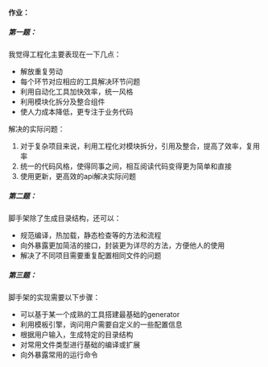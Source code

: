 #### 作业：

##### 第一题：
我觉得工程化主要表现在一下几点：
- 解放重复劳动
- 每个环节对应相应的工具解决环节问题
- 利用自动化工具加快效率，统一风格
- 利用模块化拆分及整合组件
- 使人力成本降低，更专注于业务代码

解决的实际问题：
1. 对于复杂项目来说，利用工程化对模块拆分，引用及整合，提高了效率，复用率
1. 统一的代码风格，使得同事之间，相互阅读代码变得更为简单和直接
1. 使用更新，更高效的api解决实际问题

##### 第二题：
脚手架除了生成目录结构，还可以：

- 规范编译，热加载，静态检查等的方法和流程
- 向外暴露更加简洁的接口，封装更为详尽的方法，方便他人的使用
- 解决了不同项目需要重复配置相同文件的问题

##### 第三题：
脚手架的实现需要以下步骤：
- 可以基于某一个成熟的工具搭建最基础的generator
- 利用模板引擎，询问用户需要自定义的一些配置信息
- 根据用户输入，生成特定的目录结构
- 对常用文件类型进行基础的编译或扩展
- 向外暴露常用的运行命令
